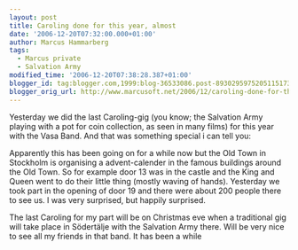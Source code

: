 ```yaml
---
layout: post
title: Caroling done for this year, almost
date: '2006-12-20T07:32:00.000+01:00'
author: Marcus Hammarberg
tags:
  - Marcus private
  - Salvation Army
modified_time: '2006-12-20T07:38:28.387+01:00'
blogger_id: tag:blogger.com,1999:blog-36533086.post-8930295975205115173
blogger_orig_url: http://www.marcusoft.net/2006/12/caroling-done-for-this-year-almost.html
---
```


Yesterday we did the last Caroling-gig (you know; the Salvation Army
playing with a pot for coin collection, as seen in many films) for this
year with the Vasa Band. And that was something special i can tell
you:

Apparently this has been going on for a while now but the Old Town in
Stockholm is organising a advent-calender in the famous buildings around
the Old Town. So for example door 13 was in the castle and the King and
Queen went to do their little thing (mostly waving of hands). Yesterday
we took part in the opening of door 19 and there were about 200 people
there to see us. I was very surprised, but happily surprised.

The last Caroling for my part will be on Christmas eve when a
traditional gig will take place in Södertälje with the Salvation Army
there. Will be very nice to see all my friends in that band. It has been
a while
